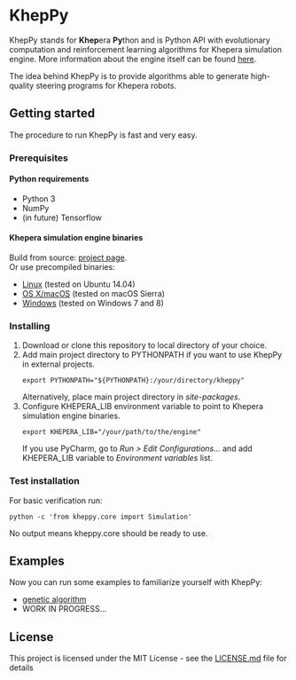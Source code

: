 # KhepPy

KhepPy stands for **Khep**era **Py**thon and is Python API with evolutionary computation and reinforcement learning algorithms for Khepera simulation engine. More information about the engine itself can be found [here](https://github.com/Ewande/khepera).

The idea behind KhepPy is to provide algorithms able to generate high-quality steering programs for Khepera robots.

## Getting started

The procedure to run KhepPy is fast and very easy.  

### Prerequisites

#### Python requirements
* Python 3
* NumPy
* (in future) Tensorflow

#### Khepera simulation engine binaries  
Build from source: [project page](https://github.com/Ewande/khepera).  
Or use precompiled binaries:
* [Linux](https://www.dropbox.com/s/dpcs0qsete8do2o/khepera_linux.so?dl=1) (tested on Ubuntu 14.04)
* [OS X/macOS](https://www.dropbox.com/s/1segnc3t6usninh/khepera_osx.so?dl=1) (tested on macOS Sierra)
* [Windows](https://www.dropbox.com/s/i4vvpkq4p5uu4c9/khepera_windows.dll?dl=1) (tested on Windows 7 and 8)

### Installing

1. Download or clone this repository to local directory of your choice.
2. Add main project directory to PYTHONPATH if you want to use KhepPy in external projects.  
   ```
   export PYTHONPATH="${PYTHONPATH}:/your/directory/kheppy"
   ```   
   Alternatively, place main project directory in *site-packages*.
3. Configure KHEPERA_LIB environment variable to point to Khepera simulation engine binaries.  
   ```
   export KHEPERA_LIB="/your/path/to/the/engine"
   ```  
   If you use PyCharm, go to *Run > Edit Configurations...* and add KHEPERA_LIB variable to *Environment variables* list.

### Test installation

For basic verification run:
```
python -c 'from kheppy.core import Simulation'
```
No output means kheppy.core should be ready to use.

## Examples
Now you can run some examples to familiarize yourself with KhepPy:
* [genetic algorithm](https://github.com/Ewande/kheppy/blob/master/examples/gen_alg.py)
* WORK IN PROGRESS...

## License

This project is licensed under the MIT License - see the [LICENSE.md](LICENSE.md) file for details
